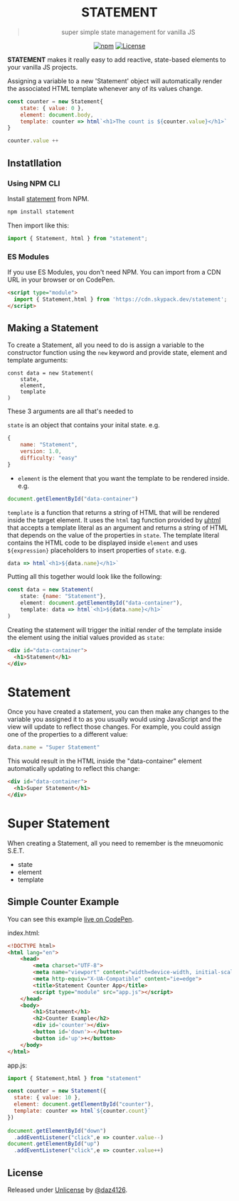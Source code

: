 <div align="center">

# STATEMENT

> super simple state management for vanilla JS

[![npm](https://img.shields.io/npm/v/statement)](https://www.npmjs.com/package/nanny-state)
[![License](https://img.shields.io/badge/License-Unlicense-blue)](#license)

</div>

**STATEMENT** makes it really easy to add reactive, state-based elements to your vanilla JS projects.

Assigning a variable to a new 'Statement' object will automatically render the associated HTML template whenever any of its values change.

```javascript
const counter = new Statement{
    state: { value: 0 },
    element: document.body,
    template: counter => html`<h1>The count is ${counter.value}</h1>`
}

counter.value ++
```

## Instatllation

### Using NPM CLI

Install [statement](https://www.npmjs.com/package/statement) from NPM.

```bash
npm install statement
```

Then import like this:

```javascript
import { Statement, html } from "statement";
```

### ES Modules

If you use ES Modules, you don't need NPM. You can import from a CDN URL in your browser or on CodePen.

```html
<script type="module">
  import { Statement,html } from 'https://cdn.skypack.dev/statement';
</script>
```

## Making a Statement

To create a Statement, all you need to do is assign a variable to the constructor function using the `new` keyword and provide state, element and template arguments:

```
const data = new Statement(
    state,
    element,
    template
)
```

These 3 arguments are all that's needed to 

`state` is an object that contains your inital state. e.g. 

```javascript
{
    name: "Statement",
    version: 1.0,
    difficulty: "easy"
}
```

* `element` is the element that you want the template to be rendered inside. e.g.

```javascript
document.getElementById("data-container")
```

`template` is a function that returns a string of HTML that will be rendered inside the target element. It uses the `html` tag function provided by [µhtml](https://github.com/WebReflection/uhtml) that accepts a template literal as an argument and returns a string of HTML that depends on the value of the properties in `state`. The template literal contains the HTML code to be displayed inside `element` and uses `${expression}` placeholders to insert properties of `state`. e.g.

```javascript
data => html`<h1>${data.name}</h1>`
```

Putting all this together would look like the following:

```javascript
const data = new Statement(
    state: {name: "Statement"},
    element: document.getElementById("data-container"),
    template: data => html`<h1>${data.name}</h1>`
)
```

Creating the statement will trigger the initial render of the template inside the element using the initial values provided as `state`:

```html
<div id="data-container">
  <h1>Statement</h1>
</div>
```

# Statement

Once you have created a statement, you can then make any changes to the variable you assigned it to as you usually would using JavaScript and the view will update to reflect those changes. For example, you could assign one of the properties to a different value:

```javascript
data.name = "Super Statement"
```

This would result in the HTML inside the "data-container" element automatically updating to reflect this change:

```html
<div id="data-container">
  <h1>Super Statement</h1>
</div>
```

# Super Statement

When creating a Statement, all you need to remember is the mneuomonic S.E.T.

* state
* element
* template

## Simple Counter Example

You can see this example [live on CodePen](https://codepen.io/daz4126/pen/yLpqJQj).

index.html:

```html
<!DOCTYPE html>
<html lang="en">
    <head>
        <meta charset="UTF-8">
        <meta name="viewport" content="width=device-width, initial-scale=1.0">
        <meta http-equiv="X-UA-Compatible" content="ie=edge">
        <title>Statement Counter App</title>
        <script type="module" src="app.js"></script>
    </head>
    <body>
        <h1>Statement</h1>
        <h2>Counter Example</h2>
        <div id='counter'></div>
        <button id='down'>-</button>
        <button id='up'>+</button>
    </body>
</html>
```

app.js:

```javascript
import { Statement,html } from "statement"

const counter = new Statement({
  state: { value: 10 },
  element: document.getElementById("counter"),
  template: counter => html`${counter.count}`
})                                                    
 
document.getElementById("down")
  .addEventListener("click",e => counter.value--)
document.getElementById("up")
  .addEventListener("click",e => counter.value++)
```

## License

Released under [Unlicense](/LICENSE) by [@daz4126](https://github.com/daz4126).
